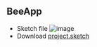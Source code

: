 ## BeeApp

- Sketch file
  ![image](https://cdn1.imggmi.com/uploads/2019/10/22/71b321d4549897b285f33a0c29c92534-full.png)
- Download
  [project.sketch](https://drive.google.com/file/d/18XzTUq8MnbdSvq0alVoHcUcTes3IQ2WQ/view)
